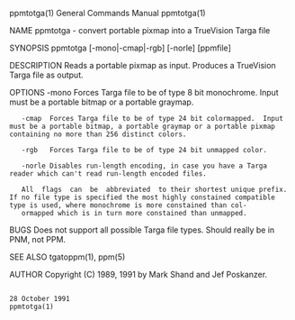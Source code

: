 ppmtotga(1)                                                                              General Commands Manual                                                                              ppmtotga(1)

NAME
       ppmtotga - convert portable pixmap into a TrueVision Targa file

SYNOPSIS
       ppmtotga [-mono|-cmap|-rgb] [-norle] [ppmfile]

DESCRIPTION
       Reads a portable pixmap as input.  Produces a TrueVision Targa file as output.

OPTIONS
       -mono  Forces Targa file to be of type 8 bit monochrome.  Input must be a portable bitmap or a portable graymap.

       -cmap  Forces Targa file to be of type 24 bit colormapped.  Input must be a portable bitmap, a portable graymap or a portable pixmap containing no more than 256 distinct colors.

       -rgb   Forces Targa file to be of type 24 bit unmapped color.

       -norle Disables run-length encoding, in case you have a Targa reader which can't read run-length encoded files.

       All  flags  can  be  abbreviated  to their shortest unique prefix.  If no file type is specified the most highly constained compatible type is used, where monochrome is more constained than col‐
       ormapped which is in turn more constained than unmapped.

BUGS
       Does not support all possible Targa file types.  Should really be in PNM, not PPM.

SEE ALSO
       tgatoppm(1), ppm(5)

AUTHOR
       Copyright (C) 1989, 1991 by Mark Shand and Jef Poskanzer.

                                                                                             28 October 1991                                                                                  ppmtotga(1)

